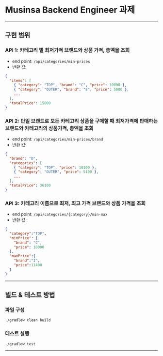 # Musinsa Backend Engineer 과제

---

## 구현 범위

### API 1: 카테고리 별 최저가격 브랜드와 상품 가격, 총액을 조회

- end point: `/api/categories/min-prices`
- 반환 값:
```json
{
  "items": [
    { "category": "TOP", "brand": "C", "price": 10000 },
    { "category": "OUTER", "brand": "E", "price": 5000 },
    ...
  ],
  "totalPrice": 15000
}
```

### API 2: 단일 브랜드로 모든 카테고리 상품을 구매할 때 최저가격에 판매하는 브랜드와 카테고리의 상품가격, 총액을 조회

- end point: `/api/categories/min-prices/brand`
- 반환 값:
```json
{
  "brand": "D",
  "categories": [
    { "category": "TOP", "price": 10100 },
    { "category": "OUTER", "price": 5100 },
    ...
  ],
  "totalPrice": 36100
}
```

### API 3: 카테고리 이름으로 최저, 최고 가격 브랜드와 상품 가격을 조회

- end point: `/api/categories/{category}/min-max`
- 반환 값 :
```json
{
  "category":"TOP",
  "minPrice": {
    "brand": "C",
    "price": 10000
  },
  "maxPrice":{
    "brand":"I",
    "price":11400
  }
}
```

---

## 빌드 & 테스트 방법

### 파일 구성
```bash
./gradlew clean build
```

### 테스트 실행
```bash
./gradlew test
```

---
